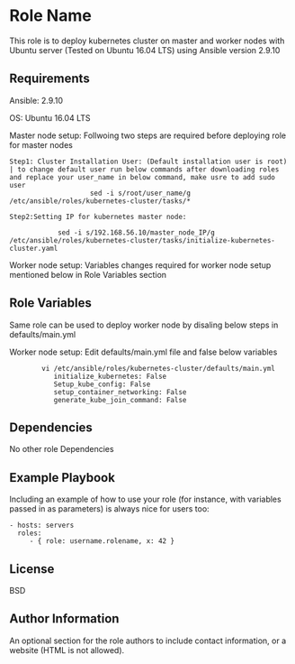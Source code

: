 Role Name
=========

This role is to deploy kubernetes cluster on master and worker nodes with Ubuntu server (Tested on Ubuntu 16.04 LTS) using Ansible version 2.9.10

Requirements
------------
Ansible:  2.9.10

OS: Ubuntu 16.04 LTS


Master node setup: Follwoing two steps are required before deploying role for master nodes

	Step1: Cluster Installation User: (Default installation user is root) | to change default user run below commands after downloading roles and replace your user_name in below command, make usre to add sudo user
			    		sed -i s/root/user_name/g /etc/ansible/roles/kubernetes-cluster/tasks/*

	Step2:Setting IP for kubernetes master node:
   
				sed -i s/192.168.56.10/master_node_IP/g  /etc/ansible/roles/kubernetes-cluster/tasks/initialize-kubernetes-cluster.yaml


Worker node setup: Variables changes required for worker node setup mentioned below in Role Variables section


Role Variables
--------------

Same role can be used to deploy worker node by disaling below steps in defaults/main.yml

Worker node setup: Edit defaults/main.yml file and false below variables

			vi /etc/ansible/roles/kubernetes-cluster/defaults/main.yml
			   initialize_kubernetes: False
			   Setup_kube_config: False
			   setup_container_networking: False
			   generate_kube_join_command: False


Dependencies
------------

No other role Dependencies

Example Playbook
----------------

Including an example of how to use your role (for instance, with variables passed in as parameters) is always nice for users too:

    - hosts: servers
      roles:
         - { role: username.rolename, x: 42 }

License
-------

BSD

Author Information
------------------

An optional section for the role authors to include contact information, or a website (HTML is not allowed).
